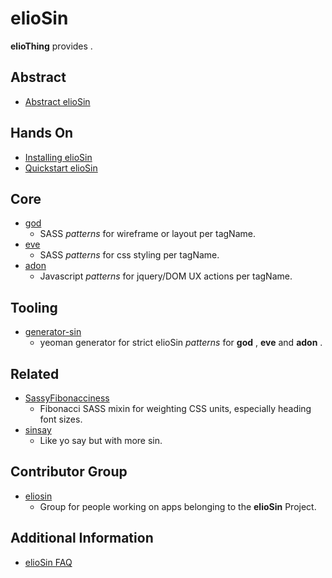 # elioSin
**elioThing** provides .
## Abstract
- [Abstract elioSin](abstract.md)
## Hands On
- [Installing elioSin](installing.md)
- [Quickstart elioSin](quickstart.md)
## Core
- [god](https://gitlab.com/eliosin/god)
  - SASS _patterns_ for wireframe or layout per tagName.
- [eve](https://gitlab.com/eliosin/eve)
  - SASS _patterns_ for css styling per tagName.
- [adon](https://gitlab.com/eliosin/adon)
  - Javascript _patterns_ for jquery/DOM UX actions per tagName.
## Tooling
- [generator-sin](https://gitlab.com/eliosin/generator-sin)
  - yeoman generator for strict elioSin _patterns_ for **god** , **eve** and **adon** .
## Related
- [SassyFibonacciness](https://gitlab.com/elioangels/sassy-fibonacciness)
  - Fibonacci SASS mixin for weighting CSS units, especially heading font sizes.
- [sinsay](https://gitlab.com/elioangels/sinsay)
  - Like yo say but with more sin.
## Contributor Group
- [eliosin](https://gitlab.com/eliosin)
  - Group for people working on apps belonging to the **elioSin** Project.
## Additional Information
- [elioSin FAQ](faq.md)
